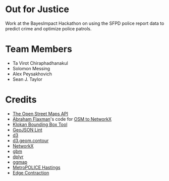 Out for Justice
===============

Work at the BayesImpact Hackathon on using the SFPD police report data to predict crime and optimize police patrols.

Team Members
============

* Ta Virot Chiraphadhanakul
* Solomon Messing
* Alex Peysakhovich
* Sean J. Taylor

Credits
=======

* [The Open Street Maps API](http://wiki.openstreetmap.org/wiki/XAPI)
* [Abraham Flaxman](https://github.com/aflaxman)'s code for [OSM to NetworkX](https://gist.github.com/aflaxman/287370)
* [Klokan Bounding Box Tool](http://boundingbox.klokantech.com/)
* [GeoJSON Lint](http://geojsonlint.com/)
* [d3](http://d3js.org/)
* [d3.geom.contour](http://bl.ocks.org/mbostock/4241134)
* [NetworkX](http://networkx.lanl.gov/)
* [gbm](http://cran.r-project.org/web/packages/gbm/index.html)
* [dplyr](http://cran.r-project.org/web/packages/dplyr/)
* [ggmap](http://cran.r-project.org/web/packages/ggmap/)
* [MetroPOLICE Hastings](http://en.wikipedia.org/wiki/Metropolis%E2%80%93Hastings_algorithm)
* [Edge Contraction](https://gist.github.com/aanastasiou/7639465)
